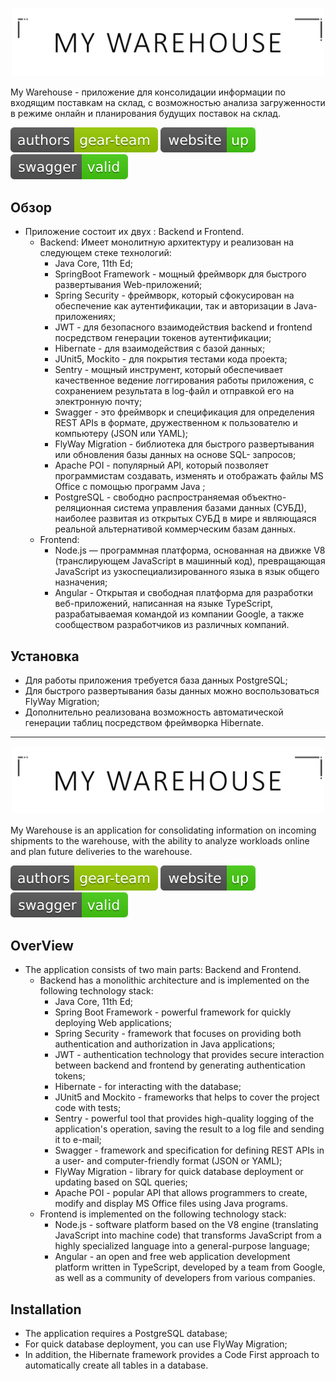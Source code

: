 <p align="center">
    <a href="https://mywarehouseapp.herokuapp.com" target="_blank">
        <img src="src/main/resources/images/my_warehouse.png" width="500" alt="My Warehouse" />
    </a>
</p>

My Warehouse - приложение для консолидации информации по входящим поставкам на склад, 
с возможностью анализа загруженности в режиме онлайн  и планирования будущих поставок на склад.

[![Authors](src/main/resources/images/authors-gear-team.svg)](https://mywarehouseapp.herokuapp.com)
[![Website](src/main/resources/images/website-up-brightgreen.svg)](https://mywarehouseapp.herokuapp.com)
[![Swagger Validator](src/main/resources/images/swagger-valid-brightgreen.svg)](https://command-project-warehouse.herokuapp.com/swagger-ui/index.html?configUrl=/v3/api-docs/swagger-config)

[comment]: <> ([![Build Status]&#40;https://safeworks.ru/badge.svg&#41;]&#40;https://github.com/egorbarinov/commandProject/tree/Dev5&#41;)
[comment]: <> ([![Build Status]&#40;https://safeworks.ru/badge.svg&#41;]&#40;https://github.com/ZettroMan/warehouse/tree/dev&#41;)

Обзор
------------
- Приложение состоит их двух : Backend и Frontend.
  - Backend: Имеет монолитную архитектуру и реализован на следующем стеке технологий:
    - Java Core, 11th Ed;
    - SpringBoot Framework - мощный фреймворк для быстрого развертывания Web-приложений;
    - Spring Security - фреймворк, который сфокусирован на обеспечение как аутентификации, так и авторизации в Java-приложениях;
    - JWT - для безопасного взаимодействия backend и frontend посредством генерации токенов аутентификации;
    - Hibernate - для взаимодействия с базой данных;
    - JUnit5, Mockito  - для покрытия тестами кода проекта;
    - Sentry - мощный инструмент, который обеспечивает качественное ведение логгирования работы приложения, с сохранением результата в log-файл и отправкой его на электронную почту;
    - Swagger - это фреймворк и спецификация для определения REST APIs в формате, дружественном к пользователю и компьютеру (JSON или YAML);
    - FlyWay Migration - библиотека для быстрого развертывания или обновления базы данных на основе SQL- запросов; 
    - Apache POI - популярный API, который позволяет программистам создавать, изменять и отображать файлы MS Office с помощью программ Java ;
    - PostgreSQL - свободно распространяемая объектно-реляционная система управления базами данных (СУБД), наиболее развитая из открытых СУБД в мире и являющаяся реальной альтернативой коммерческим базам данных.
  - Frontend:
    - Node.js — программная платформа, основанная на движке V8 (транслирующем JavaScript в машинный код), превращающая JavaScript из узкоспециализированного языка в язык общего назначения;
    - Angular - Открытая и свободная платформа для разработки веб-приложений, написанная на языке TypeScript, разрабатываемая командой из компании Google, а также сообществом разработчиков из различных компаний.


Установка
------------
- Для работы приложения требуется база данных PostgreSQL;
- Для быстрого развертывания базы данных можно воспользоваться FlyWay Migration;
- Дополнительно реализована возможность автоматической генерации таблиц посредством фреймворка Hibernate.

---

<p align="center">
    <a href="https://mywarehouseapp.herokuapp.com" target="_blank">
        <img src="src/main/resources/images/my_warehouse.png" width="500" alt="My Warehouse" />
    </a>
</p>

My Warehouse is an application for consolidating information on incoming shipments to the warehouse, with the ability to analyze workloads online and plan future deliveries to the warehouse.

[![Authors](src/main/resources/images/authors-gear-team.svg)](https://mywarehouseapp.herokuapp.com)
[![Website](src/main/resources/images/website-up-brightgreen.svg)](https://mywarehouseapp.herokuapp.com)
[![Swagger Validator](src/main/resources/images/swagger-valid-brightgreen.svg)](https://command-project-warehouse.herokuapp.com/swagger-ui/index.html?configUrl=/v3/api-docs/swagger-config)

OverView
------------
- The application consists of two main parts: Backend and Frontend.
  - Backend has a monolithic architecture and is implemented on the following technology stack:
    - Java Core, 11th Ed;
    - Spring Boot Framework - powerful framework for quickly deploying Web applications;
    - Spring Security - framework that focuses on providing both authentication and authorization in Java applications;
    - JWT - authentication technology that provides secure interaction between backend and frontend by generating authentication tokens;
    - Hibernate - for interacting with the database;
    - JUnit5 and Mockito - frameworks that helps to cover the project code with tests;
    - Sentry - powerful tool that provides high-quality logging of the application's operation, saving the result to a log file and sending it to e-mail;
    - Swagger - framework and specification for defining REST APIs in a user- and computer-friendly format (JSON or YAML);
    - FlyWay Migration - library for quick database deployment or updating based on SQL queries;
    - Apache POI - popular API that allows programmers to create, modify and display MS Office files using Java programs.
  - Frontend is implemented on the following technology stack:
    - Node.js - software platform based on the V8 engine (translating JavaScript into machine code) that transforms JavaScript from a highly specialized language into a general-purpose language;
    - Angular - an open and free web application development platform written in TypeScript, developed by a team from Google, as well as a community of developers from various companies. 

Installation
------------
- The application requires a PostgreSQL database;
- For quick database deployment, you can use FlyWay Migration;
- In addition, the Hibernate framework provides a Code First approach to automatically create all tables in a database.
